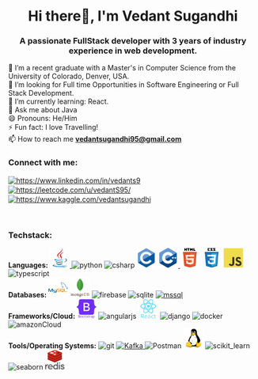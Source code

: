 <h1 align="center">Hi there👋, I'm Vedant Sugandhi</h1>
<h3 align="center">A passionate FullStack developer with 3 years of industry experience in web development.</h3>

🔭 I’m a recent graduate with a Master's in Computer Science from the University of Colorado, Denver, USA.<br>
👯 I’m looking for Full time Opportunities in Software Engineering or Full Stack Development.<br>
🌱 I’m currently learning: React.<br>
💬 Ask me about Java<br>
😄 Pronouns: He/Him<br>
⚡ Fun fact: I love Travelling!<br>
📫 How to reach me **vedantsugandhi95@gmail.com**
<br>
<h3 align="left">Connect with me:</h3>
<p align="left">
  <a href="https://www.linkedin.com/in/vedants9" target="blank">
    <img align="center" src="https://www.vectorlogo.zone/logos/linkedin/linkedin-icon.svg" alt="https://www.linkedin.com/in/vedants9" height="30" width="40" />
  </a>
  <a href="https://leetcode.com/u/vedantS95/" target="blank">
    <img align="center" src="https://github.com/simple-icons/simple-icons/blob/master/icons/leetcode.svg" alt="https://leetcode.com/u/vedantS95/" height="30" width="40" />
  </a>
  <a href="https://www.kaggle.com/vedantsugandhi" target="blank">
    <img align="center" src="https://www.vectorlogo.zone/logos/kaggle/kaggle-icon.svg" alt="https://www.kaggle.com/vedantsugandhi" height="30" width="40" />
  </a>
</p>
<br>
<h3 align="left">Techstack:</h3>
<p align="left">
  <b> Languages:</b>
  <a href="https://www.java.com" target="_blank" rel="noreferrer"> 
    <img src="https://raw.githubusercontent.com/devicons/devicon/master/icons/java/java-original.svg" alt="java" width="40" height="40"/> </a>
  <img src='https://cdn.jsdelivr.net/gh/devicons/devicon/icons/python/python-original.svg' alt="python" width="40" height="40">
  <img src='https://cdn.jsdelivr.net/gh/devicons/devicon/icons/csharp/csharp-original.svg' alt="csharp" width="40" height="40">
  <img src="https://raw.githubusercontent.com/devicons/devicon/master/icons/c/c-original.svg" alt="c" width="40" height="40"/>
  <a href="https://www.w3schools.com/cpp/" target="_blank" rel="noreferrer"> 
    <img src="https://raw.githubusercontent.com/devicons/devicon/master/icons/cplusplus/cplusplus-original.svg" alt="cplusplus" width="40" height="40"/> </a>
  <img src="https://raw.githubusercontent.com/devicons/devicon/master/icons/html5/html5-original-wordmark.svg" alt="html5" width="40" height="40"/>
  <img src="https://raw.githubusercontent.com/devicons/devicon/master/icons/css3/css3-original-wordmark.svg" alt="css3" width="40" height="40"/> 
  <img src="https://github.com/devicons/devicon/blob/master/icons/javascript/javascript-original.svg" title="JavaScript" alt="JavaScript" width="40" height="40"/>
  <img src='https://cdn.jsdelivr.net/gh/devicons/devicon/icons/typescript/typescript-original.svg' alt="typescript" width="40" height="40">
  <br>
  <b>Databases: </b>   
  <img src="https://raw.githubusercontent.com/devicons/devicon/master/icons/mysql/mysql-original-wordmark.svg" alt="mysql" width="40" height="40"/>
  <img src="https://raw.githubusercontent.com/devicons/devicon/master/icons/mongodb/mongodb-original-wordmark.svg" alt="mongodb" width="40" height="40"/>  
  <img src="https://www.vectorlogo.zone/logos/firebase/firebase-icon.svg" alt="firebase" width="40" height="40" />
  <img src="https://www.vectorlogo.zone/logos/sqlite/sqlite-icon.svg" alt="sqlite" width="40" height="40"/>
  <a href="https://www.microsoft.com/en-us/sql-server" target="_blank" rel="noreferrer"> 
    <img src="https://www.svgrepo.com/show/303229/microsoft-sql-server-logo.svg" alt="mssql" width="40" height="40"/> </a>
  <br>
  <b>Frameworks/Cloud: </b>
  <img src="https://raw.githubusercontent.com/devicons/devicon/master/icons/bootstrap/bootstrap-plain-wordmark.svg" alt="bootstrap" width="40" height="40"/>
  <img src='https://cdn.jsdelivr.net/gh/devicons/devicon/icons/angularjs/angularjs-original.svg' alt="angularjs" width="40" height="40">
  <img src="https://github.com/devicons/devicon/blob/master/icons/react/react-original-wordmark.svg" title="React" alt="React" width="40" height="40"/>
  <img src="https://cdn.worldvectorlogo.com/logos/django.svg" alt="django" width="40" height="40"/> 
  <img src='https://cdn.jsdelivr.net/gh/devicons/devicon/icons/docker/docker-original.svg' alt="docker" width="40" height="40">
  <img src='https://www.vectorlogo.zone/logos/amazon_aws/amazon_aws-icon.svg' alt="amazonCloud" width="40" height="40"> 
  <br>
  <b>Tools/Operating Systems:</b>
  <img src="https://www.vectorlogo.zone/logos/git-scm/git-scm-icon.svg" alt="git" width="40" height="40"/>
  <a href="https://kafka.apache.org/" target="_blank" rel="noreferrer"> 
    <img src="https://www.vectorlogo.zone/logos/apache_kafka/apache_kafka-icon.svg" alt="Kafka" width="40" height="40"/> </a>
  <img src="https://www.vectorlogo.zone/logos/getpostman/getpostman-icon.svg" title="Postman" alt="Postman" width="40" height="40"/>
  <img src="https://raw.githubusercontent.com/devicons/devicon/master/icons/linux/linux-original.svg" alt="linux" width="40" height="40"/> 
  <img src="https://upload.wikimedia.org/wikipedia/commons/0/05/Scikit_learn_logo_small.svg" alt="scikit_learn" width="40" height="40"/>
  <img src="https://seaborn.pydata.org/_images/logo-mark-lightbg.svg" alt="seaborn" width="40" height="40"/>
  <a href="https://redis.io" target="_blank" rel="noreferrer"> 
    <img src="https://raw.githubusercontent.com/devicons/devicon/master/icons/redis/redis-original-wordmark.svg" alt="redis" width="40" height="40"/> </a> 
</p>

